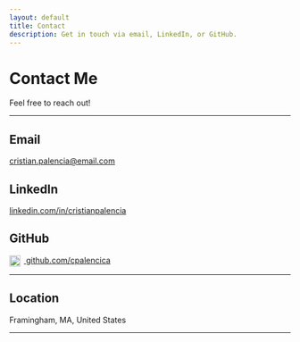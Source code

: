 ```yaml
---
layout: default
title: Contact
description: Get in touch via email, LinkedIn, or GitHub.
---
```


# Contact Me

Feel free to reach out! 

---

## Email  
[cristian.palencia@email.com](mailto:cristian.palencia@email.com)

## LinkedIn  
<a href="https://www.linkedin.com/in/cristianpalencia" target="_blank" rel="noopener noreferrer">
  <i class="fab fa-linkedin fa-lg"></i> linkedin.com/in/cristianpalencia
</a>

## GitHub  
<a href="https://github.com/cpalencica" target="_blank" rel="noopener noreferrer">
  <img src="{{ '../assets/icons/github.svg' | relative_url }}" alt="GitHub" style="width:20px; height:20px; vertical-align:middle; margin-right:6px;">
  github.com/cpalencica
</a>

---

## Location  
Framingham, MA, United States

---
